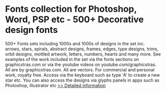 # Fonts collection for Photoshop, Word, PSP etc - 500+ Decorative design fonts
500+ Fonts sets including 1000s and 1000s of designs in the set inc. arrows, stars, spirals, abstract designs, frames, edges, type designs, trims, orbit designs, mottled artwork, letters, numbers, hearts and many more. See examples of the work included in the set via the fonts sections on graphicxtras.com or via the youtube videos on youtube.com/graphicxtras. All are by graphicxtras.com. All are vectors. For commercial and personal work, royalty free. Access via the keyboard such as type 'A' to create a new star etc. You can also access the designs via glyphs panels in apps such as Photoshop, Illustrator etc
[>> Detailed information](https://secure.shareit.com/shareit/product.html?productid=300913385&affiliateid=200057808)